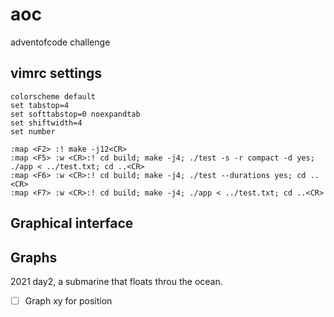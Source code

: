 # aoc
adventofcode challenge


## vimrc settings

```
colorscheme default
set tabstop=4
set softtabstop=0 noexpandtab
set shiftwidth=4
set number

:map <F2> :! make -j12<CR>
:map <F5> :w <CR>:! cd build; make -j4; ./test -s -r compact -d yes; ./app < ../test.txt; cd ..<CR>
:map <F6> :w <CR>:! cd build; make -j4; ./test --durations yes; cd ..<CR>
:map <F7> :w <CR>:! cd build; make -j4; ./app < ../test.txt; cd ..<CR>
```


## Graphical interface

## Graphs

2021 day2, a submarine that floats throu the ocean.

- [ ] Graph xy for position
